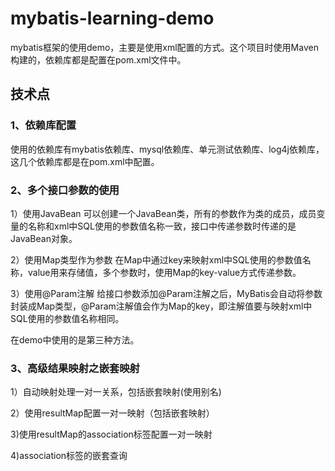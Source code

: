 # mybatis-learning-demo
mybatis框架的使用demo，主要是使用xml配置的方式。这个项目时使用Maven构建的，依赖库都是配置在pom.xml文件中。

## 技术点

### 1、依赖库配置<br>
使用的依赖库有mybatis依赖库、mysql依赖库、单元测试依赖库、log4j依赖库，这几个依赖库都是在pom.xml中配置。

### 2、多个接口参数的使用

1）使用JavaBean
可以创建一个JavaBean类，所有的参数作为类的成员，成员变量的名称和xml中SQL使用的参数值名称一致，接口中传递参数时传递的是JavaBean对象。

2）使用Map类型作为参数
在Map中通过key来映射xml中SQL使用的参数值名称，value用来存储值，多个参数时，使用Map的key-value方式传递参数。

3）使用@Param注解
给接口参数添加@Param注解之后，MyBatis会自动将参数封装成Map类型，@Param注解值会作为Map的key，即注解值要与映射xml中SQL使用的参数值名称相同。

在demo中使用的是第三种方法。

### 3、高级结果映射之嵌套映射

1）自动映射处理一对一关系，包括嵌套映射(使用别名)

2）使用resultMap配置一对一映射（包括嵌套映射）

3)使用resultMap的association标签配置一对一映射

4)association标签的嵌套查询

